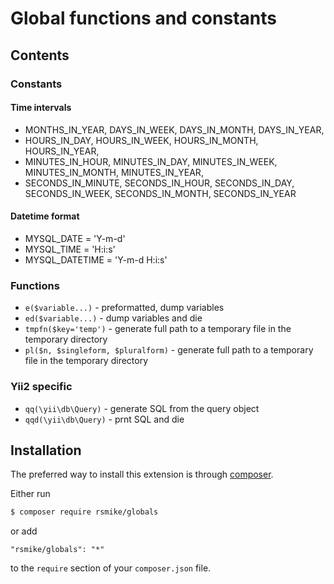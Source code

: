 # Global functions and constants

## Contents

### Constants

#### Time intervals

* MONTHS_IN_YEAR, DAYS_IN_WEEK, DAYS_IN_MONTH, DAYS_IN_YEAR,
* HOURS_IN_DAY, HOURS_IN_WEEK, HOURS_IN_MONTH, HOURS_IN_YEAR,
* MINUTES_IN_HOUR, MINUTES_IN_DAY, MINUTES_IN_WEEK, MINUTES_IN_MONTH, MINUTES_IN_YEAR,
* SECONDS_IN_MINUTE, SECONDS_IN_HOUR, SECONDS_IN_DAY, SECONDS_IN_WEEK, SECONDS_IN_MONTH, SECONDS_IN_YEAR

#### Datetime format

* MYSQL_DATE = 'Y-m-d'
* MYSQL_TIME = 'H:i:s'
* MYSQL_DATETIME = 'Y-m-d H:i:s'

### Functions

* `e($variable...)` - preformatted, dump variables
* `ed($variable...)` - dump variables and die
* `tmpfn($key='temp')` - generate full path to a temporary file in the temporary directory
* `pl($n, $singleform, $pluralform)` - generate full path to a temporary file in the temporary directory

### Yii2 specific

* `qq(\yii\db\Query)` - generate SQL from the query object
* `qqd(\yii\db\Query)` - prnt SQL and die

## Installation

The preferred way to install this extension is through [composer](http://getcomposer.org/download/).

Either run

```bash
$ composer require rsmike/globals
```

or add

```
"rsmike/globals": "*"
```

to the `require` section of your `composer.json` file.

